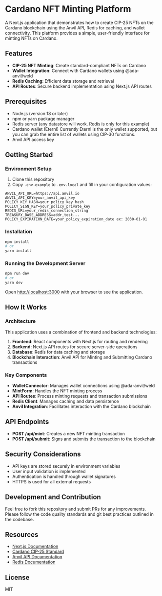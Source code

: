# Cardano NFT Minting Platform

A Next.js application that demonstrates how to create CIP-25 NFTs on the Cardano blockchain using the Anvil API, Redis for caching, and wallet connectivity. This platform provides a simple, user-friendly interface for minting NFTs on Cardano.

## Features

- **CIP-25 NFT Minting**: Create standard-compliant NFTs on Cardano
- **Wallet Integration**: Connect with Cardano wallets using @ada-anvil/weld
- **Redis Caching**: Efficient data storage and retrieval
- **API Routes**: Secure backend implementation using Next.js API routes

## Prerequisites

- Node.js (version 18 or later)
- npm or yarn package manager
- Redis server (any datastore will work. Redis is only for this example)
- Cardano wallet (Eternl) Currently Eternl is the only wallet supported, but you can grab the entire list of wallets using CIP-30 functions.
- Anvil API access key

## Getting Started

### Environment Setup

1. Clone this repository
2. Copy `.env.example` to `.env.local` and fill in your configuration values:

```
ANVIL_API_URL=https://api.anvil.io
ANVIL_API_KEY=your_anvil_api_key
POLICY_KEY_HASH=your_policy_key_hash
POLICY_SIGN_KEY=your_policy_private_key
REDIS_URL=your_redis_connection_string
TREASURY_BASE_ADDRESS=addr_test...
POLICY_EXPIRATION_DATE=your_policy_expiration_date ex: 2030-01-01
```

### Installation

```bash
npm install
# or
yarn install
```

### Running the Development Server

```bash
npm run dev
# or
yarn dev
```

Open [http://localhost:3000](http://localhost:3000) with your browser to see the application.

## How It Works

### Architecture

This application uses a combination of frontend and backend technologies:

1. **Frontend**: React components with Next.js for routing and rendering
2. **Backend**: Next.js API routes for secure server-side operations
3. **Database**: Redis for data caching and storage
4. **Blockchain Interaction**: Anvil API for Minting and Submitting Cardano transactions

### Key Components

- **WalletConnector**: Manages wallet connections using @ada-anvil/weld
- **MintForm**: Handles the NFT minting process
- **API Routes**: Process minting requests and transaction submissions
- **Redis Client**: Manages caching and data persistence
- **Anvil Integration**: Facilitates interaction with the Cardano blockchain

## API Endpoints

- **POST /api/mint**: Creates a new NFT minting transaction
- **POST /api/submit**: Signs and submits the transaction to the blockchain

## Security Considerations

- API keys are stored securely in environment variables
- User input validation is implemented
- Authentication is handled through wallet signatures
- HTTPS is used for all external requests

## Development and Contribution

Feel free to fork this repository and submit PRs for any improvements. Please follow the code quality standards and git best practices outlined in the codebase.

## Resources

- [Next.js Documentation](https://nextjs.org/docs)
- [Cardano CIP-25 Standard](https://cips.cardano.org/cips/cip25/)
- [Anvil API Documentation](ADD_URL)
- [Redis Documentation](https://redis.io/documentation)

## License

MIT
